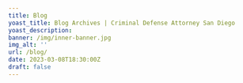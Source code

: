 ```yaml
---
title: Blog
yoast_title: Blog Archives | Criminal Defense Attorney San Diego
yoast_description: 
banner: /img/inner-banner.jpg
img_alt: ''
url: /blog/
date: 2023-03-08T18:30:00Z
draft: false
---
```

